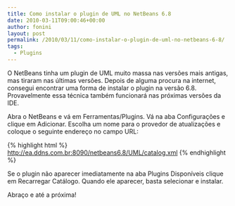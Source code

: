 ```yaml
---
title: Como instalar o plugin de UML no NetBeans 6.8
date: 2010-03-11T09:00:46+00:00
author: fonini
layout: post
permalink: /2010/03/11/como-instalar-o-plugin-de-uml-no-netbeans-6-8/
tags:
  - Plugins
---
```

O NetBeans tinha um plugin de UML muito massa nas versões mais antigas, mas tiraram nas últimas versões. Depois de alguma procura na internet, consegui encontrar uma forma de instalar o plugin na versão 6.8. Provavelmente essa técnica também funcionará nas próximas versões da IDE.

Abra o NetBeans e vá em Ferramentas/Plugins. Vá na aba Configurações e clique em Adicionar. Escolha um nome para o provedor de atualizações e coloque o seguinte endereço no campo URL: 

{% highlight html %}
http://ea.ddns.com.br:8090/netbeans6.8/UML/catalog.xml
{% endhighlight %}

Se o plugin não aparecer imediatamente na aba Plugins Disponíveis clique em Recarregar Catálogo. Quando ele aparecer, basta selecionar e instalar.

Abraço e até a próxima!
